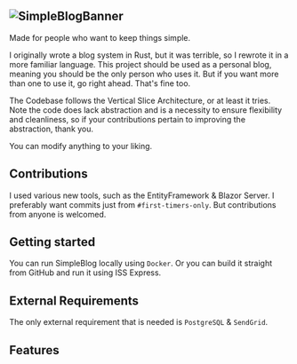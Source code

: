 ![SimpleBlogBanner](https://github.com/okjlez/SimpleBlog/blob/master/Web/blob/ReadMeLogo.png?raw=true)
----------------------------------------------------------------
Made for people who want to keep things simple.

I originally wrote a blog system in Rust, but it was terrible, so I rewrote it in a more familiar language. 
This project should be used as a personal blog, meaning you should be the only person who uses it. But if you want
more than one to use it, go right ahead. That's fine too.

The Codebase follows the Vertical Slice Architecture, or at least it tries. Note the code does lack abstraction
and is a necessity to ensure flexibility and cleanliness, so if your contributions pertain to improving
the abstraction, thank you.

You can modify anything to your liking. 

## Contributions
I used various new tools, such as the EntityFramework & Blazor Server. I preferably want commits just from
`#first-timers-only`. But contributions from anyone is welcomed.


## Getting started
You can run SimpleBlog locally using `Docker`. Or you can build it straight from GitHub and run it using ISS Express.

## External Requirements
The only external requirement that is needed is `PostgreSQL` & `SendGrid`.

## Features

